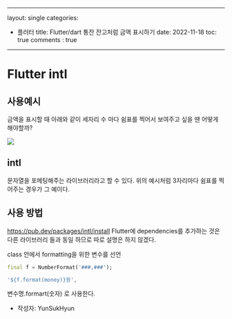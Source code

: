 
---
layout: single
categories:
  - 플러터
title: Flutter/dart 통잔 잔고처럼 금액 표시하기
date: 2022-11-18
toc: true
comments : true
---

# Flutter intl 

##  사용예시
금액을 표시할 때  아래와 같이 세자리 수 마다 쉼표를 찍어서 보여주고 싶을 땐 어떻게 해야할까?

**![](https://lh6.googleusercontent.com/6yuYvtvhSkIbshs7tyT0-rpt1EGzLE7m4joTa8JCGgqjd4eyuJq_HRsI8EaP20_QcJjFHhNw6FppKzT4rpGGe2kJcSxmCCpYdy-h4kyWyENUhRlGXOwWvZJeVi-Z7DFX5_UvSq1bv5rhOdpDJpycTHuWANvd9ECJ3I4c1WwBL0ZbxrW06ensjpZjbA9ix8FS)**

## intl
문자열을 포메팅해주는 라이브러리라고 할 수 있다. 
위의 예시처럼 3자리마다 쉼표를 찍어주는 경우가 그 예이다.

## 사용 방법
https://pub.dev/packages/intl/install
Flutter에 dependencies를 추가하는 것은 다른 라이브러리 들과 동일 하므로 따로 설명은 하지 않겠다.

class 안에서 formatting을 위한 변수를 선언
```dart
final f = NumberFormat('###,###');
```
```dart
'${f.format(money)}원',
```
변수명.formart(숫자)
로 사용한다.

- 작성자: YunSukHyun


